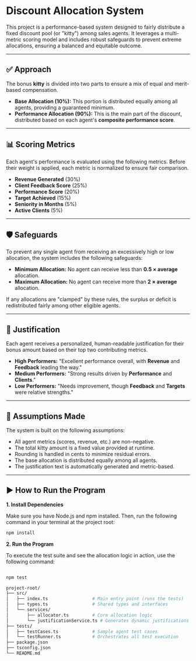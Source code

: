 # Discount Allocation System

This project is a performance-based system designed to fairly distribute a fixed discount pool (or "kitty") among sales agents. It leverages a multi-metric scoring model and includes robust safeguards to prevent extreme allocations, ensuring a balanced and equitable outcome.

***

## ✅ Approach

The bonus **kitty** is divided into two parts to ensure a mix of equal and merit-based compensation.

-   **Base Allocation (10%):** This portion is distributed equally among all agents, providing a guaranteed minimum.
-   **Performance Allocation (90%):** This is the main part of the discount, distributed based on each agent's **composite performance score**.

***

## 📊 Scoring Metrics

Each agent's performance is evaluated using the following metrics. Before their weight is applied, each metric is normalized to ensure fair comparison.

-   **Revenue Generated** (30%)
-   **Client Feedback Score** (25%)
-   **Performance Score** (20%)
-   **Target Achieved** (15%)
-   **Seniority in Months** (5%)
-   **Active Clients** (5%)

***

## 🛡️ Safeguards

To prevent any single agent from receiving an excessively high or low allocation, the system includes the following safeguards:

-   **Minimum Allocation:** No agent can receive less than **0.5 × average** allocation.
-   **Maximum Allocation:** No agent can receive more than **2 × average** allocation.

If any allocations are "clamped" by these rules, the surplus or deficit is redistributed fairly among other eligible agents.

***

## 📝 Justification

Each agent receives a personalized, human-readable justification for their bonus amount based on their top two contributing metrics.

-   **High Performers:** "Excellent performance overall, with **Revenue** and **Feedback** leading the way."
-   **Medium Performers:** "Strong results driven by **Performance** and **Clients**."
-   **Low Performers:** "Needs improvement, though **Feedback** and **Targets** were relative strengths."

***

## 📌 Assumptions Made

The system is built on the following assumptions:

-   All agent metrics (scores, revenue, etc.) are non-negative.
-   The total kitty amount is a fixed value provided at runtime.
-   Rounding is handled in cents to minimize residual errors.
-   The base allocation is distributed equally among all agents.
-   The justification text is automatically generated and metric-based.

***

## ▶️ How to Run the Program

**1. Install Dependencies**

Make sure you have Node.js and npm installed. Then, run the following command in your terminal at the project root:

```bash
npm install
```

**2. Run the Program**

To execute the test suite and see the allocation logic in action, use the following command:

```bash

npm test


```


```bash
project-root/
├── src/
│   ├── index.ts                 # Main entry point (runs the tests)
│   ├── types.ts                 # Shared types and interfaces
│   └── services/
│       ├── allocator.ts         # Core allocation logic
│       └── justificationService.ts # Generates dynamic justifications
├── tests/
│   ├── testCases.ts             # Sample agent test cases
│   └── testRunner.ts            # Orchestrates all test execution
├── package.json
├── tsconfig.json
└── README.md 



```